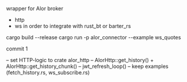wrapper for Alor broker
- http
- ws
in order to integrate with rust_bt or barter_rs

cargo build --release
cargo run -p alor_connector --example ws_quotes

commit 1 

– set HTTP-logic to crate alor_http
– AlorHttp::get_history() + AlorHttp::get_history_chunk()
– jwt_refresh_loop()
– keep examples (fetch_history.rs, ws_subscribe.rs)
